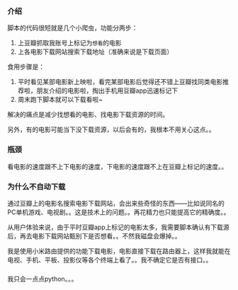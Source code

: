 ### 介绍

脚本的代码很短就是几个小爬虫，功能分两步：

1. 上豆瓣抓取我账号上标记为`想看`的电影
2. 上各电影下载网站搜索下载地址（准确来说是下载页面）

食用步骤是：

1. 平时看见某部电影新上映啦，看完某部电影后觉得还不错上豆瓣找同类电影推荐啦，朋友介绍的电影啦，掏出手机用豆瓣app迅速标记下
2. 周末跑下脚本就可以下载看啦~

解决的痛点是减少找想看的电影、找电影下载资源的时间。

另外，有的电影可能当下没下载资源，以后会有的，我根本不用关心这点。。

### 瓶颈

看电影的速度跟不上下电影的速度，下电影的速度跟不上在豆瓣上标记的速度。。

### 为什么不自动下载

通过豆瓣上的电影名搜索电影下载网站，会出来些奇怪的东西——比如说同名的PC单机游戏、电视剧。。这是技术上的问题。。再花精力也只能提高它的精确度。。

从用户体验来说，由于平时豆瓣app上标记的电影太多，我需要脚本确认有下载源后，再去电影下载网站甄别下是否想看。。不然我磁盘会爆掉。。

我是使用小米路由提供的功能下载电影，电影直接下载在路由器上，这样我就能在电视、手机、平板、投影仪等各个终端上看了。。我不确定它是否有接口。。

###

我只会一点点python。。。
